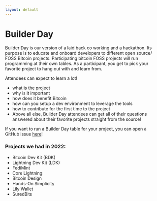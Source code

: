 ```yaml
---
layout: default
---
```


 # Builder Day

Builder Day is our version of a laid back co working and a hackathon. Its purpose is to educate and onboard developers to different open source/ FOSS Bitcoin projects. Participating bitcoin FOSS projects will run programming at their own tables. As a participant, you get to pick your favorite project to hang out with and learn from.

Attendees can expect to learn a lot!

- what is the project
- why is it important
- how does it benefit Bitcoin
- how can you setup a dev environment to leverage the tools
- how to contribute for the first time to the project
- Above all else, Builder Day attendees can get all of their questions answered about their favorite projects straight from the source!

If you want to run a Builder Day table for your project, you can open a GitHub issue [here](https://github.com/TABConf/2023.tabconf.com/issues/new?assignees=&labels=Builder+Day+Project&template=builder-day-project-submission.md&title=)!

### Projects we had in 2022:

- Bitcoin Dev Kit (BDK)
- Lightning Dev Kit (LDK)
- FediMint
- Core Lightning
- Bitcoin Design
- Hands-On Simplicity
- Lily Wallet
- SuredBits
